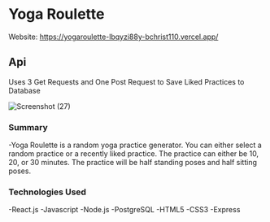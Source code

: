# Yoga Roulette

Website: https://yogaroulette-lbqyzi88y-bchrist110.vercel.app/

## Api

Uses 3 Get Requests and One Post Request to Save Liked Practices to Database

![Screenshot (27)](https://user-images.githubusercontent.com/70658734/113909850-041b1a00-978d-11eb-86a9-1f8f6d97957c.png)

### Summary

-Yoga Roulette is a random yoga practice generator. You can either select a random practice or a recently liked practice. The practice can either be 10, 20, or 30 minutes. The practice will be half standing poses and half sitting poses.

### Technologies Used

-React.js
-Javascript
-Node.js
-PostgreSQL
-HTML5
-CSS3
-Express

